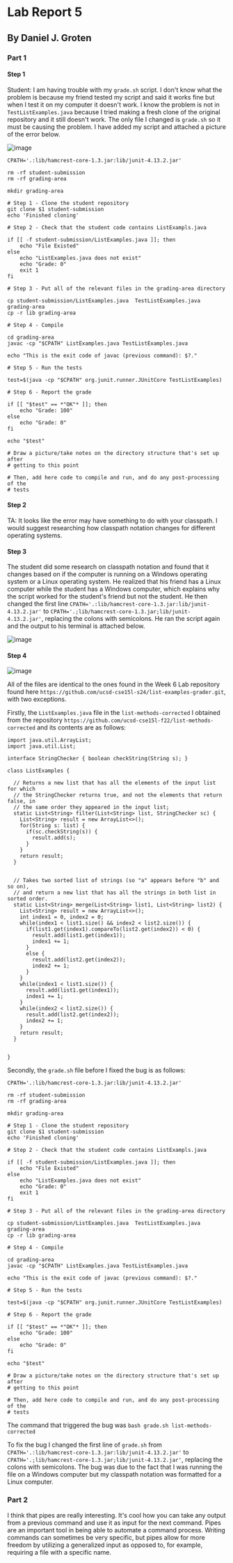 # Lab Report 5

## By Daniel J. Groten

### Part 1

#### Step 1

Student: I am having trouble with my `grade.sh` script. I don't know what the problem is because my friend tested my script and said it works fine but when I test it on my computer it doesn't work.
I know the problem is not in `TestListExamples.java` because I tried making a fresh clone of the original repository and it still doesn't work. The only file I changed is `grade.sh` so it must be causing the problem.
I have added my script and attached a picture of the error below.

![image](error.png)

```
CPATH='.:lib/hamcrest-core-1.3.jar:lib/junit-4.13.2.jar'

rm -rf student-submission
rm -rf grading-area

mkdir grading-area

# Step 1 - Clone the student repository
git clone $1 student-submission
echo 'Finished cloning'

# Step 2 - Check that the student code contains ListExampls.java

if [[ -f student-submission/ListExamples.java ]]; then
    echo "File Existed"
else
    echo "ListExamples.java does not exist"
    echo "Grade: 0"
    exit 1
fi

# Step 3 - Put all of the relevant files in the grading-area directory

cp student-submission/ListExamples.java  TestListExamples.java grading-area
cp -r lib grading-area

# Step 4 - Compile

cd grading-area
javac -cp "$CPATH" ListExamples.java TestListExamples.java

echo "This is the exit code of javac (previous command): $?."

# Step 5 - Run the tests

test=$(java -cp "$CPATH" org.junit.runner.JUnitCore TestListExamples)

# Step 6 - Report the grade

if [[ "$test" == *"OK"* ]]; then
    echo "Grade: 100"
else
    echo "Grade: 0"
fi

echo "$test"

# Draw a picture/take notes on the directory structure that's set up after
# getting to this point

# Then, add here code to compile and run, and do any post-processing of the
# tests
```

#### Step 2

TA: It looks like the error may have something to do with your classpath. I would suggest researching how classpath notation changes for different operating systems.

#### Step 3

The student did some research on classpath notation and found that it changes based on if the computer is running on a Windows operating system or a Linux operating system.
He realized that his friend has a Linux computer while the student has a Windows computer, which explains why the script worked for the student's friend but not the student.
He then changed the first line `CPATH='.:lib/hamcrest-core-1.3.jar:lib/junit-4.13.2.jar'` to `CPATH='.;lib/hamcrest-core-1.3.jar;lib/junit-4.13.2.jar'`, replacing the colons with semicolons.
He ran the script again and the output to his terminal is attached below.

![image](success.png)

#### Step 4

![image](directory.png)

All of the files are identical to the ones found in the Week 6 Lab repository found here `https://github.com/ucsd-cse15l-s24/list-examples-grader.git`, with two exceptions.

Firstly, the `ListExamples.java` file in the `list-methods-corrected` I obtained from the repository `https://github.com/ucsd-cse15l-f22/list-methods-corrected` and its contents are as follows:

```
import java.util.ArrayList;
import java.util.List;

interface StringChecker { boolean checkString(String s); }

class ListExamples {

  // Returns a new list that has all the elements of the input list for which
  // the StringChecker returns true, and not the elements that return false, in
  // the same order they appeared in the input list;
  static List<String> filter(List<String> list, StringChecker sc) {
    List<String> result = new ArrayList<>();
    for(String s: list) {
      if(sc.checkString(s)) {
        result.add(s);
      }
    }
    return result;
  }


  // Takes two sorted list of strings (so "a" appears before "b" and so on),
  // and return a new list that has all the strings in both list in sorted order.
  static List<String> merge(List<String> list1, List<String> list2) {
    List<String> result = new ArrayList<>();
    int index1 = 0, index2 = 0;
    while(index1 < list1.size() && index2 < list2.size()) {
      if(list1.get(index1).compareTo(list2.get(index2)) < 0) {
        result.add(list1.get(index1));
        index1 += 1;
      }
      else {
        result.add(list2.get(index2));
        index2 += 1;
      }
    }
    while(index1 < list1.size()) {
      result.add(list1.get(index1));
      index1 += 1;
    }
    while(index2 < list2.size()) {
      result.add(list2.get(index2));
      index2 += 1;
    }
    return result;
  }


}
```

Secondly, the `grade.sh` file before I fixed the bug is as follows:

```
CPATH='.:lib/hamcrest-core-1.3.jar:lib/junit-4.13.2.jar'

rm -rf student-submission
rm -rf grading-area

mkdir grading-area

# Step 1 - Clone the student repository
git clone $1 student-submission
echo 'Finished cloning'

# Step 2 - Check that the student code contains ListExampls.java

if [[ -f student-submission/ListExamples.java ]]; then
    echo "File Existed"
else
    echo "ListExamples.java does not exist"
    echo "Grade: 0"
    exit 1
fi

# Step 3 - Put all of the relevant files in the grading-area directory

cp student-submission/ListExamples.java  TestListExamples.java grading-area
cp -r lib grading-area

# Step 4 - Compile

cd grading-area
javac -cp "$CPATH" ListExamples.java TestListExamples.java

echo "This is the exit code of javac (previous command): $?."

# Step 5 - Run the tests

test=$(java -cp "$CPATH" org.junit.runner.JUnitCore TestListExamples)

# Step 6 - Report the grade

if [[ "$test" == *"OK"* ]]; then
    echo "Grade: 100"
else
    echo "Grade: 0"
fi

echo "$test"

# Draw a picture/take notes on the directory structure that's set up after
# getting to this point

# Then, add here code to compile and run, and do any post-processing of the
# tests
```

The command that triggered the bug was `bash grade.sh list-methods-corrected`

To fix the bug I changed the first line of `grade.sh` from `CPATH='.:lib/hamcrest-core-1.3.jar:lib/junit-4.13.2.jar'` to `CPATH='.;lib/hamcrest-core-1.3.jar;lib/junit-4.13.2.jar'`, replacing the colons with semicolons.
The bug was due to the fact that I was running the file on a Windows computer but my classpath notation was formatted for a Linux computer.

### Part 2

I think that pipes are really interesting. It's cool how you can take any output from a previous command and use it as input for the next command. Pipes are an important tool in being able to automate a command process.
Writing commands can sometimes be very specific, but pipes allow for more freedom by utilizing a generalized input as opposed to, for example, requiring a file with a specific name.
